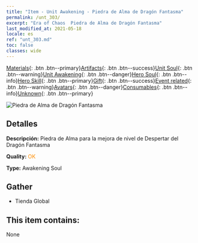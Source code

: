 ```yaml
---
title: "Item - Unit Awakening - Piedra de Alma de Dragón Fantasma"
permalink: /unt_303/
excerpt: "Era of Chaos  Piedra de Alma de Dragón Fantasma"
last_modified_at: 2021-05-18
locale: es
ref: "unt_303.md"
toc: false
classes: wide
---
```

 [Materials](/ItemsES/){: .btn .btn--primary}[Artifacts](/ItemsES/Artifacts/){: .btn .btn--success}[Unit Soul](/ItemsES/UnitSoul/){: .btn .btn--warning}[Unit Awakening](/ItemsES/UnitAwakening/){: .btn .btn--danger}[Hero Soul](/ItemsES/HeroSoul/){: .btn .btn--info}[Hero Skill](/ItemsES/HeroSkill/){: .btn .btn--primary}[Gift](/ItemsES/Gift/){: .btn .btn--success}[Event related](/ItemsES/Events/){: .btn .btn--warning}[Avatars](/ItemsES/Avatars/){: .btn .btn--danger}[Consumables](/ItemsES/Consumables/){: .btn .btn--info}[Unknown](/ItemsES/Unknown/){: .btn .btn--primary}

 ![Piedra de Alma de Dragón Fantasma](/images/u/tia_gulong.jpg)

## Detalles
 **Descripción:** Piedra de Alma para la mejora de nivel de Despertar del Dragón Fantasma

 **Quality:** <span style="color: #FF8C00">OK</span>

 **Type:** Awakening Soul

## Gather

*    Tienda Global 

## This item contains:

  None

